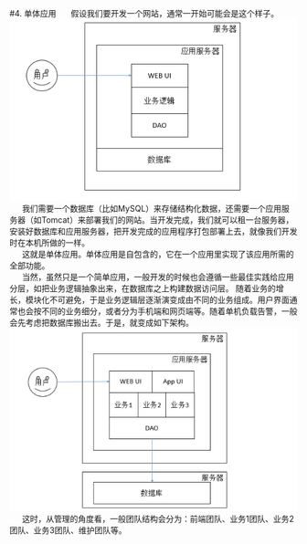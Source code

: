 #4. 单体应用
&ensp; &ensp; 假设我们要开发一个网站，通常一开始可能会是这个样子。
![](/assets/monolithic.png)   
&ensp; &ensp; 我们需要一个数据库（比如MySQL）来存储结构化数据，还需要一个应用服务器（如Tomcat）来部署我们的网站。当开发完成，我们就可以租一台服务器，安装好数据库和应用服务器，把开发完成的应用程序打包部署上去，就像我们开发时在本机所做的一样。  
 &ensp; &ensp; 这就是单体应用。单体应用是自包含的，它在一个应用里实现了该应用所需的全部功能。   
 &ensp; &ensp; 当然，虽然只是一个简单应用，一般开发的时候也会遵循一些最佳实践给应用分层，如把业务逻辑抽象出来，在数据库之上构建数据访问层。 随着业务的增长，模块化不可避免，于是业务逻辑层逐渐演变成由不同的业务组成。用户界面通常也会按不同的业务细分，或者分为手机端和网页端等。随着单机负载告警，一般会先考虑把数据库搬出去。于是，就变成如下架构。   
![](/assets/monolithic1.png)   
&ensp; &ensp; 这时，从管理的角度看，一般团队结构会分为：前端团队、业务1团队、业务2团队、业务3团队、维护团队等。

